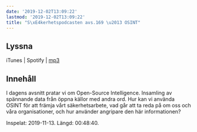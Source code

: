 ```yaml
---
date: '2019-12-02T13:09:22'
lastmod: '2019-12-02T13:09:22'
title: "S\xE4kerhetspodcasten avs.169 \u2013 OSINT"
---
```

## Lyssna

iTunes \| Spotify \| [mp3](http://traffic.libsyn.com/sakerhetspodcasten/2019-11-13_OSINT_Open_Source_Intelligence.mp3)


## Innehåll

I dagens avsnitt pratar vi om Open-Source Intelligence. Insamling av spännande data
från öppna källor med andra ord. Hur kan vi använda OSINT för att främja vårt säkerhetsarbete,
vad går att ta reda på om oss och våra organisationer, och hur använder angripare
den här informationen?

Inspelat: 2019-11-13. Längd: 00:48:40.
